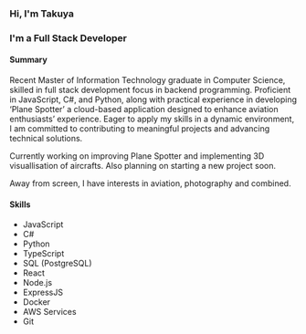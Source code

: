 ### Hi, I'm Takuya
### I'm a Full Stack Developer

#### Summary
Recent Master of Information Technology graduate in Computer Science, skilled in full stack development focus in backend programming. Proficient in JavaScript, C#, and Python, along with practical experience in developing ‘Plane Spotter’ a cloud-based application designed to enhance aviation enthusiasts’ experience. Eager to apply my skills in a dynamic environment, I am committed to contributing to meaningful projects and advancing technical solutions.

Currently working on improving Plane Spotter and implementing 3D visuallisation of aircrafts. Also planning on starting a new project soon.

Away from screen, I have interests in aviation, photography and combined.

#### Skills
- JavaScript
- C#
- Python
- TypeScript
- SQL (PostgreSQL)
- React
- Node.js
- ExpressJS
- Docker
- AWS Services
- Git

<!--
**tm0605/tm0605** is a ✨ _special_ ✨ repository because its `README.md` (this file) appears on your GitHub profile.

Here are some ideas to get you started:

- 🔭 I’m currently working on ...
- 🌱 I’m currently learning ...
- 👯 I’m looking to collaborate on ...
- 🤔 I’m looking for help with ...
- 💬 Ask me about ...
- 📫 How to reach me: ...
- 😄 Pronouns: ...
- ⚡ Fun fact: ...
-->
